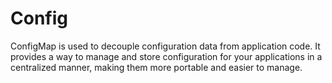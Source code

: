 # Config 

ConfigMap is used to decouple configuration data from application code. It provides a way to manage and store configuration for your applications in a centralized manner, making them more portable and easier to manage.


